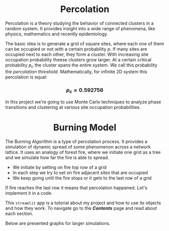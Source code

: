# <center>Percolation</center>

Percolation is a theory studying the behavior of connected clusters in a random system. It provides insight into a wide range of phenomena, like physics, mathematics and recently epidemiology.

The basic idea is to generate a grid of square sites, where each one of them can be occupied or not with a certain probability $p$. If many sites are occupied next to each other, they form a cluster. With increasing site occupation probability theese clusters grow larger. At a certain critical probability $p_c$ the cluster spans the entire system. We call this probability the <i>percolation threshold.</i> Mathematically, for infinite 2D system this percolation is equal:

### <center>$$p_c \approx 0.592756$$</center>

In this project we're going to use Monte Carlo techniques to analyze phase transitions and clustering at various site occupation probabilities.

# <center>Burning Model</center>

The Burning Algorithm is a type of percolation process. It provides a simulation of dynamic spread of some phenomenon across a network lattice. It uses an analogy of forest fire, where we initiate one grid as a tree and we simulate how far the fire is able to spread.

<ul>
    <li>We initiate by setting on fire top row of a grid</li>
    <li>In each step we try to set on fire adjacent sites that are occupied</li>
    <li>We keep going until the fire stops or it gets to the last row of a grid</li>
</ul>

If fire reaches the last row it means that percolation happened. Let's implement it in a code.

This `streamlit` app is a tutorial about my project and how to use its objects and how they work. To navigate go to the ***Contents*** page and read about each section.

Below are presented graphs for larger simulations.
